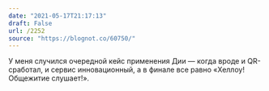 ```yaml
---
date: "2021-05-17T21:17:13"
draft: False
url: /2252
source: "https://blognot.co/60750/"
---
```


У меня случился очередной кейс применения Дии — когда вроде и QR-сработал, и сервис инновационный, а в финале все равно «Хеллоу! Общежитие слушает!».
